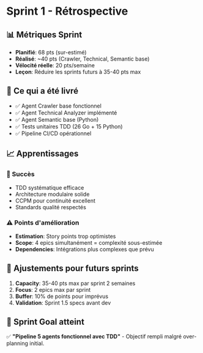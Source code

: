 # Sprint 1 - Rétrospective

## 📊 Métriques Sprint
- **Planifié**: 68 pts (sur-estimé)
- **Réalisé**: ~40 pts (Crawler, Technical, Semantic base)
- **Vélocité réelle**: 20 pts/semaine
- **Leçon**: Réduire les sprints futurs à 35-40 pts max

## 🎯 Ce qui a été livré
- ✅ Agent Crawler base fonctionnel
- ✅ Agent Technical Analyzer implémenté
- ✅ Agent Semantic base (Python)
- ✅ Tests unitaires TDD (26 Go + 15 Python)
- ✅ Pipeline CI/CD opérationnel

## 📈 Apprentissages
### 🚀 Succès
- TDD systématique efficace
- Architecture modulaire solide
- CCPM pour continuité excellent
- Standards qualité respectés

### ⚠️ Points d'amélioration
- **Estimation**: Story points trop optimistes
- **Scope**: 4 epics simultanément = complexité sous-estimée
- **Dependencies**: Intégrations plus complexes que prévu

## 🔄 Ajustements pour futurs sprints
1. **Capacity**: 35-40 pts max par sprint 2 semaines
2. **Focus**: 2 epics max par sprint
3. **Buffer**: 10% de points pour imprévus
4. **Validation**: Sprint 1.5 specs avant dev

## 🎯 Sprint Goal atteint
✅ **"Pipeline 5 agents fonctionnel avec TDD"** - Objectif rempli malgré over-planning initial.